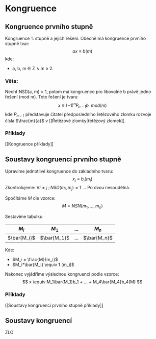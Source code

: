 # Kongruence

## Kongruence prvního stupně

Kongruence 1. stupně a jejich řešení. Obecně má kongruence prvního stupně tvar: 
$$
ax ≡ b(m)
$$
kde: 
- a, b, m ∈ Z ∧ m ≥ 2.

### Věta: 
Nechť NSD(a, m) = 1, potom má kongruence pro libovolné b právě jedno řešení (mod m). Toto řešení je tvaru: 
$$
x ≡ (−1)^nP_{n−1}b \;\; mod(m)
$$
kde $P_{n−1}$ představuje čitatel předposledního řetězového zlomku rozvoje čísla $\frac{m}{a}$ v [[Řetězové zlomky|řetězový zlomek]].

### Příklady
[[Kongruence příklady]]
## Soustavy kongruencí prvního stupně

Upravíme jednotlivé kongruence do základního tvaru:
$$
x_i \equiv b_i(m_i)
$$
Zkontrolujeme:
$\forall i\neq j \;; NSD(m_i,m_j) = 1$ ... Po dvou nesoudělná.

Spočítáme $M$ dle vzorce:
$$
M = NSN(m_1,...,m_n)
$$

Sestavíme tabulku:

| $M_i$ | $M_1$ | ... | $M_n$ |
| ---- | ---- | ---- | ---- |
| $\bar{M_i}$ | $\bar{M_1}$ | ... | $\bar{M_n}$ |
Kde:
- $M_i = \frac{M}{m_i}$
- $M_i*\bar{M_i} \equiv 1 (m_i)$

Nakonec vyjádříme výslednou kongruenci podle vzorce:
$$
x \equiv M_1\bar{M_1}b_1 + ... + M_4\bar{M_4}b_4(M)
$$
### Příklady
[[Soustavy kongruencí prvního stupně příklady]]

## Soustavy kongruencí
ZLO